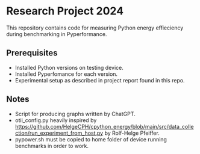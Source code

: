 # Research Project 2024
This repository contains code for measuring Python energy effieciency during benchmarking in Pyperformance.

## Prerequisites
- Installed Python versions on testing device.
- Installed Pyperfomance for each version.
- Experimental setup as described in project report found in this repo.
## Notes
- Script for producing graphs written by ChatGPT.
- otii_config.py heavily inspired by https://github.com/HelgeCPH/cpython_energy/blob/main/src/data_collection/run_experiment_from_host.py by Rolf-Helge Pfeiffer.
- pypower.sh must be copied to home folder of device running benchmarks in order to work.

